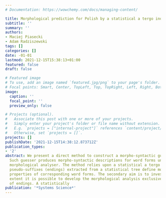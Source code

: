 ```yaml
---
# Documentation: https://wowchemy.com/docs/managing-content/

title: Morphological prediction for Polish by a statistical a tergo index
subtitle: ''
summary: ''
authors:
- Maciej Piasecki
- Adam Radziszewski
tags: []
categories: []
date: -01-01
lastmod: 2021-12-15T15:38:13+01:00
featured: false
draft: false

# Featured image
# To use, add an image named `featured.jpg/png` to your page's folder.
# Focal points: Smart, Center, TopLeft, Top, TopRight, Left, Right, BottomLeft, Bottom, BottomRight.
image:
  caption: ''
  focal_point: ''
  preview_only: false

# Projects (optional).
#   Associate this post with one or more of your projects.
#   Simply enter your project's folder or file name without extension.
#   E.g. `projects = ["internal-project"]` references `content/project/deep-learning/index.md`.
#   Otherwise, set `projects = []`.
projects: []
publishDate: '2021-12-15T14:38:12.873712Z'
publication_types:
- '2'
abstract: We present a direct method to construct a morpho-syntactic guesser for Polish.
  Such guesser produces morpho-syntactic descriptions for word forms unknown to the
  morphological analyser. The method relies upon a statistical a tergo index, in which
  pseudo-suffixes (endings) extracted from a statistical tree define morphosyntactic
  properties of corresponding word forms. The secondary aim is to investigate to what
  extent it is possible to develop the morphological analysis exclusively on the basis
  of endings. A statistically
publication: '*Systems Science*'
---
```


